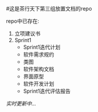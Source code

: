 ﻿#这是茶行天下第三组放置文档的repo


repo中已存在:


1. 立项建议书
2. Sprint1
	* Sprint1迭代计划
	* 软件需求规约
	* 类图
	* 软件架构文档
	* 界面原型
	* 软件开发计划
	* Sprint1迭代评估报告


*实时更新中...*